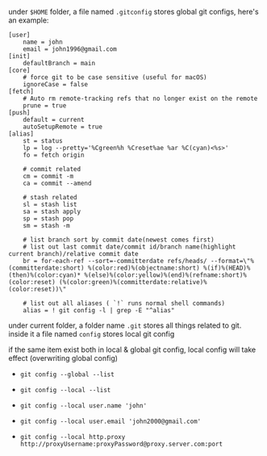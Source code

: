 under `$HOME` folder, a file named `.gitconfig` stores global git configs, here's an example:

```git
[user]
	name = john
	email = john1996@gmail.com
[init]
	defaultBranch = main
[core]
	# force git to be case sensitive (useful for macOS)
	ignoreCase = false
[fetch]
	# Auto rm remote-tracking refs that no longer exist on the remote
	prune = true
[push]
	default = current
	autoSetupRemote = true
[alias]
	st = status
	lp = log --pretty='%Cgreen%h %Creset%ae %ar %C(cyan)<%s>'
	fo = fetch origin

	# commit related
	cm = commit -m
	ca = commit --amend

	# stash related
	sl = stash list
	sa = stash apply
	sp = stash pop
	sm = stash -m

	# list branch sort by commit date(newest comes first)
	# list out last commit date/commit id/branch name(highlight current branch)/relative commit date
	br = for-each-ref --sort=-committerdate refs/heads/ --format=\"%(committerdate:short) %(color:red)%(objectname:short) %(if)%(HEAD)%(then)%(color:cyan)* %(else)%(color:yellow)%(end)%(refname:short)%(color:reset) (%(color:green)%(committerdate:relative)%(color:reset))\"

	# list out all aliases ( `!` runs normal shell commands)
	alias = ! git config -l | grep -E "^alias"
```

under current folder, a folder name `.git` stores all things related to git. inside it a file named `config` stores local git config

if the same item exist both in local & global git config, local config will take effect (overwriting global config)

- `git config --global --list`

- `git config --local --list`

- `git config --local user.name 'john'`

- `git config --local user.email 'john2000@gmail.com'`

- `git config --local http.proxy http://proxyUsername:proxyPassword@proxy.server.com:port`
